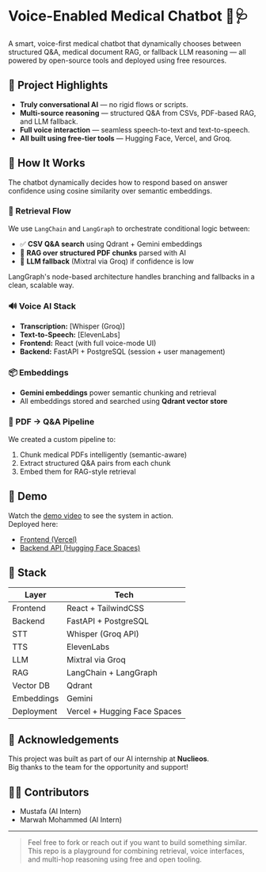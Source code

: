 # Voice-Enabled Medical Chatbot 💬🩺

A smart, voice-first medical chatbot that dynamically chooses between structured Q&A, medical document RAG, or fallback LLM reasoning — all powered by open-source tools and deployed using free resources.

## 🌟 Project Highlights

- **Truly conversational AI** — no rigid flows or scripts.
- **Multi-source reasoning** — structured Q&A from CSVs, PDF-based RAG, and LLM fallback.
- **Full voice interaction** — seamless speech-to-text and text-to-speech.
- **All built using free-tier tools** — Hugging Face, Vercel, and Groq.

## 🧠 How It Works

The chatbot dynamically decides how to respond based on answer confidence using cosine similarity over semantic embeddings.

### 🔁 Retrieval Flow

We use `LangChain` and `LangGraph` to orchestrate conditional logic between:

- ✅ **CSV Q&A search** using Qdrant + Gemini embeddings  
- 📄 **RAG over structured PDF chunks** parsed with AI  
- 💬 **LLM fallback** (Mixtral via Groq) if confidence is low

LangGraph's node-based architecture handles branching and fallbacks in a clean, scalable way.

### 🔊 Voice AI Stack

- **Transcription:** [Whisper (Groq)]
- **Text-to-Speech:** [ElevenLabs]
- **Frontend:** React (with full voice-mode UI)
- **Backend:** FastAPI + PostgreSQL (session + user management)

### 📦 Embeddings

- **Gemini embeddings** power semantic chunking and retrieval
- All embeddings stored and searched using **Qdrant vector store**

### 🧾 PDF → Q&A Pipeline

We created a custom pipeline to:

1. Chunk medical PDFs intelligently (semantic-aware)
2. Extract structured Q&A pairs from each chunk
3. Embed them for RAG-style retrieval

## 🧪 Demo

Watch the [demo video](https://www.linkedin.com/posts/marwah-khokher-20b644317_just-wrapped-up-a-project-of-my-internship-activity-7358374639649099776-7Ajo?utm_source=share&utm_medium=member_desktop&rcm=ACoAAEaSvyIBsx_-M4mU1N4cmO_bBzzmki8fsfA) to see the system in action.  
Deployed here:
- [Frontend (Vercel)](https://medical-chatbot-cyan.vercel.app/)
- [Backend API (Hugging Face Spaces)](https://huggingface.co/spaces/MustafaNoor/Medical-backend-api)

## 🚀 Stack

| Layer | Tech |
|------|------|
| Frontend | React + TailwindCSS |
| Backend | FastAPI + PostgreSQL |
| STT | Whisper (Groq API) |
| TTS | ElevenLabs |
| LLM | Mixtral via Groq |
| RAG | LangChain + LangGraph |
| Vector DB | Qdrant |
| Embeddings | Gemini |
| Deployment | Vercel + Hugging Face Spaces |

## 🤝 Acknowledgements

This project was built as part of our AI internship at **Nuclieos**.  
Big thanks to the team for the opportunity and support!

## 🧑‍💻 Contributors

- Mustafa (AI Intern)  
- Marwah Mohammed (AI Intern)

---

> Feel free to fork or reach out if you want to build something similar. This repo is a playground for combining retrieval, voice interfaces, and multi-hop reasoning using free and open tooling.
